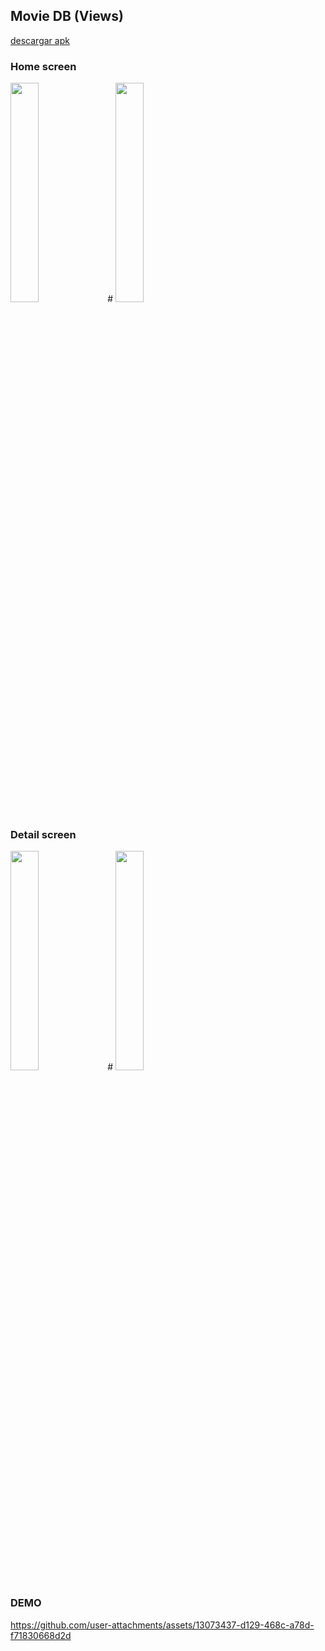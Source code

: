 ## Movie DB (Views)

[descargar apk](https://github.com/mica-reyes/MovieDB/blob/main/app-debug.apk)

### Home screen
<img src= https://github.com/user-attachments/assets/30cc4f09-e7d8-4c7c-b46d-0a27ebf787ea width=30% height=30%>
#

<img src=https://github.com/user-attachments/assets/c79109d5-97d9-44f0-a571-9d886eab9e2d width=30% height=30%> 

### Detail screen
<img src= https://github.com/user-attachments/assets/ac90942e-ea08-45a3-9060-1d52dc30890b width=30% height=30%> 
#

<img src=https://github.com/user-attachments/assets/219a9f97-9d53-4fef-ab5a-03b871d2f2bb width=30% height=30%> 

### DEMO

https://github.com/user-attachments/assets/13073437-d129-468c-a78d-f71830668d2d


